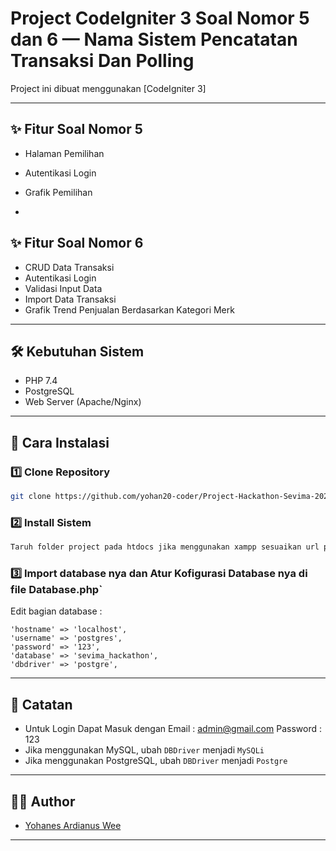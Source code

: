 
# Project CodeIgniter 3 Soal Nomor 5 dan 6 — Nama Sistem Pencatatan Transaksi Dan Polling

Project ini dibuat menggunakan [CodeIgniter 3]

---

## ✨ Fitur Soal Nomor 5
- Halaman Pemilihan
- Autentikasi Login
- Grafik Pemilihan

- 
## ✨ Fitur Soal Nomor 6
- CRUD Data Transaksi
- Autentikasi Login
- Validasi Input Data
- Import Data Transaksi
- Grafik Trend Penjualan Berdasarkan Kategori Merk

---

## 🛠️ Kebutuhan Sistem
- PHP 7.4
- PostgreSQL
- Web Server (Apache/Nginx)

---

## 🚀 Cara Instalasi

### 1️⃣ Clone Repository
```bash
git clone https://github.com/yohan20-coder/Project-Hackathon-Sevima-2025.git
```

### 2️⃣ Install Sistem
```bash
Taruh folder project pada htdocs jika menggunakan xampp sesuaikan url pada config.php sesuai dengan nama foldernya
```

### 3️⃣ Import database nya dan Atur Kofigurasi Database nya di file Database.php`

Edit bagian database :
```
'hostname' => 'localhost',
'username' => 'postgres',
'password' => '123',
'database' => 'sevima_hackathon',
'dbdriver' => 'postgre',
```

---

## 📌 Catatan
- Untuk Login Dapat Masuk dengan Email : admin@gmail.com Password : 123
- Jika menggunakan MySQL, ubah `DBDriver` menjadi `MySQLi`
- Jika menggunakan PostgreSQL, ubah `DBDriver` menjadi `Postgre`

---

## 👨‍💻 Author
- [Yohanes Ardianus Wee](https://github.com/yohan20-coder)

---


